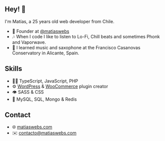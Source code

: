 ## Hey! 👋
I'm Matías, a 25 years old web developer from Chile.

- 🧭 Founder at [@matiaswebs](https://github.com/matiaswebs)
- 🎶 When I code I like to listen to Lo-Fi, Chill beats and sometimes Phonk and Vaporwave.
- 🎷 I learned music and saxophone at the Francisco Casanovas Conservatory in Alicante, Spain.

## Skills
- 👨‍💻 TypeScript, JavaScript, PHP
- ⚙️ [WordPress](https://github.com/WordPress) & [WooCommerce](https://github.com/WooCommerce) plugin creator
- 👁️ SASS & CSS
- 💽 MySQL, SQL, Mongo & Redis

## Contact
- 🌐 [matiaswebs.com](https://matiaswebs.com/)
- ✉️ [contacto@matiaswebs.com](mailto:contact@matiaswebs.com)
